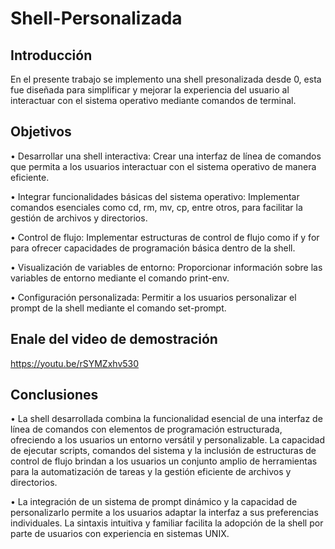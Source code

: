 # Shell-Personalizada
## Introducción
En el presente trabajo se implemento una shell presonalizada desde 0, esta fue diseñada para simplificar y mejorar la experiencia del usuario al interactuar con el sistema operativo mediante comandos de terminal.
## Objetivos
•	Desarrollar una shell interactiva: Crear una interfaz de línea de comandos que permita a los usuarios interactuar con el sistema operativo de manera eficiente.

•	Integrar funcionalidades básicas del sistema operativo: Implementar comandos esenciales como cd, rm, mv, cp, entre otros, para facilitar la gestión de archivos y directorios.

•	Control de flujo: Implementar estructuras de control de flujo como if y for para ofrecer capacidades de programación básica dentro de la shell.

•	Visualización de variables de entorno: Proporcionar información sobre las variables de entorno mediante el comando print-env.

•	Configuración personalizada: Permitir a los usuarios personalizar el prompt de la shell mediante el comando set-prompt.
## Enale del video de demostración
https://youtu.be/rSYMZxhv530 
## Conclusiones
•	La shell desarrollada combina la funcionalidad esencial de una interfaz de línea de comandos con elementos de programación estructurada, ofreciendo a los usuarios un entorno versátil y personalizable. La capacidad de ejecutar scripts, comandos del sistema y la inclusión de estructuras de control de flujo brindan a los usuarios un conjunto amplio de herramientas para la automatización de tareas y la gestión eficiente de archivos y directorios.

•	La integración de un sistema de prompt dinámico y la capacidad de personalizarlo permite a los usuarios adaptar la interfaz a sus preferencias individuales. La sintaxis intuitiva y familiar facilita la adopción de la shell por parte de usuarios con experiencia en sistemas UNIX.
